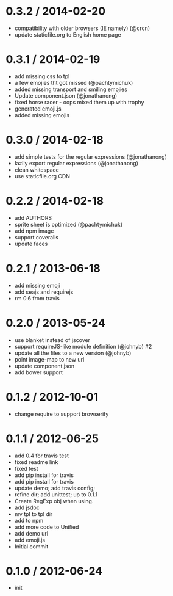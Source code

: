 
0.3.2 / 2014-02-20 
==================

  * compatibility with older browsers (IE namely) (@crcn)
  * update staticfile.org to English home page

0.3.1 / 2014-02-19 
==================

  * add missing css to tpl
  * a few emojies tht got missed (@pachtymichuk)
  * added missing transport and smiling emojies
  * Update component.json (@jonathanong)
  * fixed horse racer - oops mixed them up with trophy
  * generated emoji.js
  * added missing emojis

0.3.0 / 2014-02-18 
==================

  * add simple tests for the regular expressions (@jonathanong)
  * lazily export regular expressions (@jonathanong)
  * clean whitespace
  * use staticfile.org CDN

0.2.2 / 2014-02-18 
==================

  * add AUTHORS
  * sprite sheet is optimized (@pachtymichuk)
  * add npm image
  * support coveralls
  * update faces

0.2.1 / 2013-06-18 
==================

  * add missing emoji
  * add seajs and requirejs
  * rm 0.6 from travis

0.2.0 / 2013-05-24 
==================

  * use blanket instead of jscover
  * support requireJS-like module definition (@johnyb) #2
  * update all the files to a new version (@johnyb)
  * point image-map to new url
  * update component.json
  * add bower support

0.1.2 / 2012-10-01
==================

  * change require to support browserify

0.1.1 / 2012-06-25
==================

  * add 0.4 for travis test
  * fixed readme link
  * fixed test
  * add pip install for travis
  * add pip install for travis
  * update demo; add travis config;
  * refine dir; add unittest; up to 0.1.1
  * Create RegExp obj when using.
  * add jsdoc
  * mv tpl to tpl dir
  * add to npm
  * add more code to Unified
  * add demo url
  * add emoji.js
  * Initial commit

0.1.0 / 2012-06-24
==================

  * init

